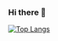 ### Hi there 👋

[![Top Langs](https://github-readme-stats-rho-ten-94.vercel.app/api/top-langs/?username=juli0q&layout=pie&theme=dark)]()
